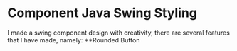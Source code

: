 # Component Java Swing Styling
I made a swing component design with creativity, there are several features that I have made, namely:
**Rounded Button
